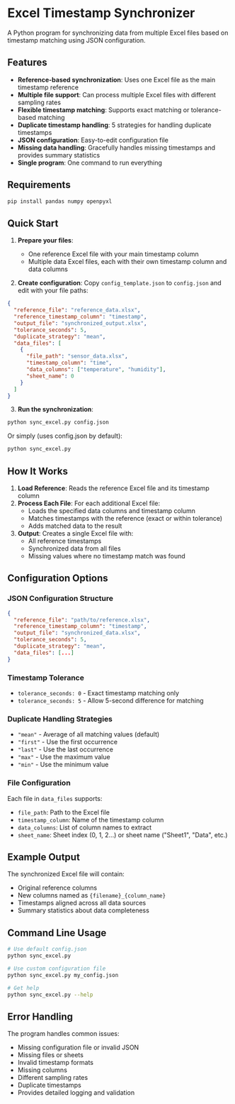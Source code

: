 # Excel Timestamp Synchronizer

A Python program for synchronizing data from multiple Excel files based on timestamp matching using JSON configuration.

## Features

- **Reference-based synchronization**: Uses one Excel file as the main timestamp reference
- **Multiple file support**: Can process multiple Excel files with different sampling rates
- **Flexible timestamp matching**: Supports exact matching or tolerance-based matching
- **Duplicate timestamp handling**: 5 strategies for handling duplicate timestamps
- **JSON configuration**: Easy-to-edit configuration file
- **Missing data handling**: Gracefully handles missing timestamps and provides summary statistics
- **Single program**: One command to run everything

## Requirements

```bash
pip install pandas numpy openpyxl
```

## Quick Start

1. **Prepare your files**: 
   - One reference Excel file with your main timestamp column
   - Multiple data Excel files, each with their own timestamp column and data columns

2. **Create configuration**:
   Copy `config_template.json` to `config.json` and edit with your file paths:

```json
{
  "reference_file": "reference_data.xlsx",
  "reference_timestamp_column": "timestamp",
  "output_file": "synchronized_output.xlsx",
  "tolerance_seconds": 5,
  "duplicate_strategy": "mean",
  "data_files": [
    {
      "file_path": "sensor_data.xlsx",
      "timestamp_column": "time",
      "data_columns": ["temperature", "humidity"],
      "sheet_name": 0
    }
  ]
}
```

3. **Run the synchronization**:
```bash
python sync_excel.py config.json
```

Or simply (uses config.json by default):
```bash
python sync_excel.py
```

## How It Works

1. **Load Reference**: Reads the reference Excel file and its timestamp column
2. **Process Each File**: For each additional Excel file:
   - Loads the specified data columns and timestamp column
   - Matches timestamps with the reference (exact or within tolerance)
   - Adds matched data to the result
3. **Output**: Creates a single Excel file with:
   - All reference timestamps
   - Synchronized data from all files
   - Missing values where no timestamp match was found

## Configuration Options

### JSON Configuration Structure
```json
{
  "reference_file": "path/to/reference.xlsx",
  "reference_timestamp_column": "timestamp",
  "output_file": "synchronized_data.xlsx",
  "tolerance_seconds": 5,
  "duplicate_strategy": "mean",
  "data_files": [...]
}
```

### Timestamp Tolerance
- `tolerance_seconds: 0` - Exact timestamp matching only
- `tolerance_seconds: 5` - Allow 5-second difference for matching

### Duplicate Handling Strategies
- `"mean"` - Average of all matching values (default)
- `"first"` - Use the first occurrence
- `"last"` - Use the last occurrence  
- `"max"` - Use the maximum value
- `"min"` - Use the minimum value

### File Configuration
Each file in `data_files` supports:
- `file_path`: Path to the Excel file
- `timestamp_column`: Name of the timestamp column
- `data_columns`: List of column names to extract
- `sheet_name`: Sheet index (0, 1, 2...) or sheet name ("Sheet1", "Data", etc.)

## Example Output

The synchronized Excel file will contain:
- Original reference columns
- New columns named as `{filename}_{column_name}`
- Timestamps aligned across all data sources
- Summary statistics about data completeness

## Command Line Usage

```bash
# Use default config.json
python sync_excel.py

# Use custom configuration file
python sync_excel.py my_config.json

# Get help
python sync_excel.py --help
```

## Error Handling

The program handles common issues:
- Missing configuration file or invalid JSON
- Missing files or sheets
- Invalid timestamp formats
- Missing columns
- Different sampling rates
- Duplicate timestamps
- Provides detailed logging and validation